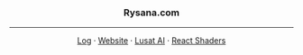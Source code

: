 <p align="center">
  <h3 align="center">Rysana.com</h3>
  
  <hr />

  <p align="center">
    <a href="https://rysana.com/log">Log</a>
    ·
    <a href="https://rysana.com">Website</a>
    ·
    <a href="https://github.com/lusatai/lusat">Lusat AI</a>
    ·
    <a href="https://github.com/rysanacom/react-shaders">React Shaders</a>
  </p>
</p>
